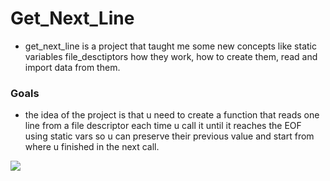# Get_Next_Line
- get_next_line is a project that taught me some new concepts like static variables file_desctiptors how they work, how to create them, read and import data from them.
### Goals
- the idea of the project is that u need to create a function that reads one line from a file descriptor each time u call it until it reaches the EOF using static vars so u can preserve their previous value and start from where u finished in the next call.


<img src="https://i.imgur.com/pzLk4Do.png">
